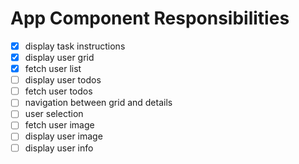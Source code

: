 # App Component Responsibilities

- [x] display task instructions
- [x] display user grid
- [x] fetch user list
- [ ] display user todos
- [ ] fetch user todos
- [ ] navigation between grid and details
- [ ] user selection
- [ ] fetch user image
- [ ] display user image
- [ ] display user info
